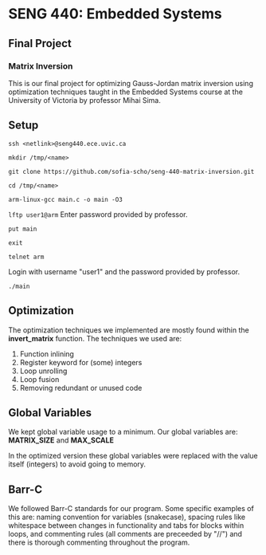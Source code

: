 # SENG 440: Embedded Systems
## Final Project
### Matrix Inversion

This is our final project for optimizing Gauss-Jordan matrix inversion using optimization techniques taught in the Embedded Systems course at the University of Victoria by professor Mihai Sima.

## Setup

``` ssh <netlink>@seng440.ece.uvic.ca ```

``` mkdir /tmp/<name> ```

``` git clone https://github.com/sofia-scho/seng-440-matrix-inversion.git ```

``` cd /tmp/<name> ```

``` arm-linux-gcc main.c -o main -O3 ```

``` lftp user1@arm ``` Enter password provided by professor.

``` put main ```

``` exit ```

``` telnet arm ```

Login with username "user1" and the password provided by professor.

``` ./main ```


## Optimization

The optimization techniques we implemented are mostly found within the **invert_matrix** function. The techniques we used are:

1. Function inlining
2. Register keyword for (some) integers
3. Loop unrolling
4. Loop fusion
5. Removing redundant or unused code

## Global Variables

We kept global variable usage to a minimum. 
Our global variables are:
 **MATRIX_SIZE** and **MAX_SCALE**

 In the optimized version these global variables were replaced with the value itself (integers) to avoid going to memory.
 
## Barr-C

We followed Barr-C standards for our program. Some specific examples of this are: naming convention for variables (snakecase), spacing rules like whitespace between changes in functionality and tabs for blocks within loops, and commenting rules (all comments are preceeded by "//") and there is thorough commenting throughout the program.



